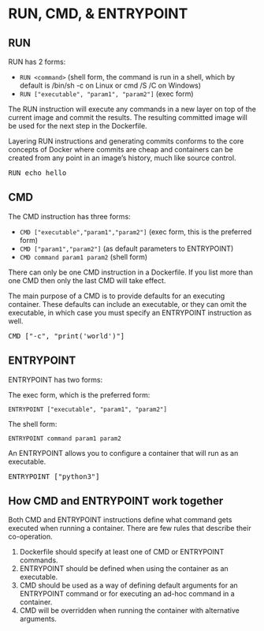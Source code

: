 # RUN, CMD, & ENTRYPOINT

## RUN

RUN has 2 forms:

- `RUN <command>` 
(shell form, the command is run in a shell, which by default is 
/bin/sh -c on Linux or cmd /S /C on Windows)
- `RUN ["executable", "param1", "param2"]` (exec form)

The RUN instruction will execute any commands in a new layer on top of the current image and commit
 the results. The resulting committed image will be used for the next step in the Dockerfile.

Layering RUN instructions and generating commits conforms to the core concepts of Docker where 
commits are cheap and containers can be created from any point in an image’s history, much like 
source control.

<pre class="file" data-filename="Dockerfile" data-target="append">
RUN echo hello
</pre>

## CMD

The CMD instruction has three forms:

- `CMD ["executable","param1","param2"]` (exec form, this is the preferred form)
- `CMD ["param1","param2"]` (as default parameters to ENTRYPOINT)
- `CMD command param1 param2` (shell form)

There can only be one CMD instruction in a Dockerfile. 
If you list more than one CMD then only the last CMD will take effect.

The main purpose of a CMD is to provide defaults for an executing container. 
These defaults can include an executable, or they can omit the executable, 
in which case you must specify an ENTRYPOINT instruction as well.

<pre class="file" data-filename="Dockerfile" data-target="append">
CMD ["-c", "print('world')"]
</pre>

## ENTRYPOINT

ENTRYPOINT has two forms:

The exec form, which is the preferred form:

`ENTRYPOINT ["executable", "param1", "param2"]`

The shell form:

`ENTRYPOINT command param1 param2`

An ENTRYPOINT allows you to configure a container that will run as an executable.

<pre class="file" data-filename="Dockerfile" data-target="append">
ENTRYPOINT ["python3"]
</pre>

## How CMD and ENTRYPOINT work together

Both CMD and ENTRYPOINT instructions define what command gets executed when running a container. There are few rules that describe their co-operation.

1. Dockerfile should specify at least one of CMD or ENTRYPOINT commands.
2. ENTRYPOINT should be defined when using the container as an executable.
3. CMD should be used as a way of defining default arguments for an ENTRYPOINT command or for executing an ad-hoc command in a container.
4. CMD will be overridden when running the container with alternative arguments.

